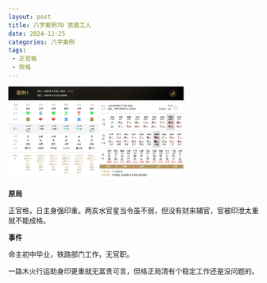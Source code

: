 ```yaml
---
layout: post
title: 八字案例70 铁路工人
date: 2024-12-25
categories: 八字案例
tags:
 - 正官格
 - 败格
---
```


<img src="/images/bazi-example/bazi-example-70.PNG" width="70%">

**原局**

正官格，日主身强印重。两亥水官星当令虽不弱，但没有财来辅官，官被印泄太重就不能成格。

**事件**

命主初中毕业，铁路部门工作，无官职。	

一路木火行运助身印更重就无富贵可言，但格正局清有个稳定工作还是没问题的。
